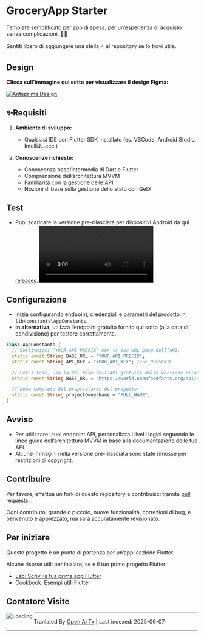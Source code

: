 # GroceryApp Starter

Template semplificato per app di spesa, per un’esperienza di acquisto senza complicazioni. 🛒✨

Sentiti libero di aggiungere una stella ⭐ al repository se lo trovi utile.

## Design

**Clicca sull’immagine qui sotto per visualizzare il design Figma:**

[![Anteprima Design](https://github.com/ramiomarouayache/Flutter-GroceryApp/blob/main/screenshots/Cover.jpg)](https://www.figma.com/embed?embed_host=oembed&amp;url=https://www.figma.com/file/eyeYwe0hoEch31j6d3EXyE/GroceryApp-Starter-(Community)?type=design&amp;node-id=3-2&amp;mode=design&amp;t=LwLW2onM0GKLuFdU-0)



## ✨Requisiti

1. **Ambiente di sviluppo:**
   - Qualsiasi IDE con Flutter SDK installato (es. VSCode, Android Studio, IntelliJ...ecc.)

2. **Conoscenze richieste:**
   - Conoscenza base/intermedia di Dart e Flutter
   - Comprensione dell’architettura MVVM
   - Familiarità con la gestione delle API
   - Nozioni di base sulla gestione dello stato con GetX

## Test
* Puoi scaricare la versione pre-rilasciata per dispositivi Android da qui [releases](https://github.com/ramiomarouayache/Flutter-GroceryApp/releases/tag/v0.3.1).
<video src="https://github.com/ramiomarouayache/Flutter-GroceryApp/assets/98425058/5ae355c9-39e0-478e-9b3e-870953b566ca"></video>

  
## Configurazione
* Inizia configurando endpoint, credenziali e parametri del prodotto in `lib\constants\AppConstants`.
* **In alternativa**, utilizza l’endpoint gratuito fornito qui sotto (alla data di condivisione) per testare correttamente.
```dart
class AppConstants {
  // Sostituisci "YOUR_API_PREFIX" con la tua URL base dell’API.
  static const String BASE_URL = "YOUR_API_PREFIX";
  static const String API_KEY = "YOUR_API_KEY"; //SE_PRESENTE

  // Per i test, usa la URL base dell’API gratuita dalla versione rilasciata
  static const String BASE_URL = "https://world.openfoodfacts.org/api/v2";

  // Nome completo del proprietario del progetto.
  static const String projectOwnerName = "FULL_NAME";
}
```

## Avviso
* Per utilizzare i tuoi endpoint API, personalizza i livelli logici seguendo le linee guida dell’architettura MVVM in base alla documentazione delle tue API.
* Alcune immagini nella versione pre-rilasciata sono state rimosse per restrizioni di copyright.

## Contribuire

Per favore, effettua un fork di questo repository e contribuisci tramite
[pull requests](https://github.com/ramiomarouayache/Flutter-GroceryApp/pulls).

Ogni contributo, grande o piccolo, nuove funzionalità, correzioni di bug, è benvenuto e apprezzato,
ma sarà accuratamente revisionato.


## Per iniziare
Questo progetto è un punto di partenza per un’applicazione Flutter.

Alcune risorse utili per iniziare, se è il tuo primo progetto Flutter:

- [Lab: Scrivi la tua prima app Flutter](https://flutter.io/docs/get-started/codelab)
- [Cookbook: Esempi utili Flutter](https://flutter.io/docs/cookbook)

## Contatore Visite

<img align="left" src = "https://profile-counter.glitch.me/GroceryApp/count.svg" alt ="Loading">

---

Tranlated By [Open Ai Tx](https://github.com/OpenAiTx/OpenAiTx) | Last indexed: 2025-06-07

---